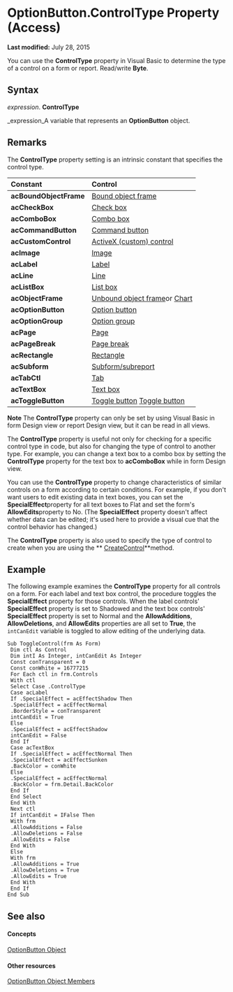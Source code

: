 
# OptionButton.ControlType Property (Access)

 **Last modified:** July 28, 2015

You can use the  **ControlType** property in Visual Basic to determine the type of a control on a form or report. Read/write **Byte**.

## Syntax

 _expression_. **ControlType**

 _expression_A variable that represents an  **OptionButton** object.


## Remarks

The  **ControlType** property setting is an intrinsic constant that specifies the control type.



|**Constant**|**Control**|
|:-----|:-----|
| **acBoundObjectFrame**| [Bound object frame](http://msdn.microsoft.com/library/9d087a78-278d-1b87-d1b4-22f836707efa%28Office.15%29.aspx)|
| **acCheckBox**| [Check box](http://msdn.microsoft.com/library/7d9a33e2-5ba3-89d6-4285-2c4c6d8577c3%28Office.15%29.aspx)|
| **acComboBox**| [Combo box](http://msdn.microsoft.com/library/46e98636-768a-3bae-5e05-577253e6f804%28Office.15%29.aspx)|
| **acCommandButton**| [Command button](http://msdn.microsoft.com/library/aea2b8e8-2249-0055-472f-e67b86044669%28Office.15%29.aspx)|
| **acCustomControl**| [ActiveX (custom) control](http://msdn.microsoft.com/library/61597775-7efd-1844-a0f3-39274f46e99f%28Office.15%29.aspx)|
| **acImage**| [Image](http://msdn.microsoft.com/library/1f938a6e-7aea-7787-d959-e21edaa9342c%28Office.15%29.aspx)|
| **acLabel**| [Label](http://msdn.microsoft.com/library/109ef3a4-9b3d-161c-a11f-ef6aec46d517%28Office.15%29.aspx)|
| **acLine**| [Line](http://msdn.microsoft.com/library/1b3ead4c-84f3-4cbc-7794-8058b2b29dc0%28Office.15%29.aspx)|
| **acListBox**| [List box](http://msdn.microsoft.com/library/279e2f07-9f6d-df03-812c-d232cdeb6fd7%28Office.15%29.aspx)|
| **acObjectFrame**| [Unbound object frame](http://msdn.microsoft.com/library/4a0874dc-ecac-be7c-25e2-ecc79696e2eb%28Office.15%29.aspx)or  [Chart](http://msdn.microsoft.com/library/05e55ac2-f891-f008-18d8-173c3eed6c7f%28Office.15%29.aspx)|
| **acOptionButton**| [Option button](http://msdn.microsoft.com/library/b57e3a3f-450c-65a0-c076-96d9e047c22d%28Office.15%29.aspx)|
| **acOptionGroup**| [Option group](http://msdn.microsoft.com/library/a67b22b7-d3a8-c9c6-cb1b-a6d544b2fefe%28Office.15%29.aspx)|
| **acPage**| [Page](http://msdn.microsoft.com/library/2c67eea5-2f04-807e-f07b-ebcc82dd1a21%28Office.15%29.aspx)|
| **acPageBreak**| [Page break](http://msdn.microsoft.com/library/351b9de2-e2ff-c85f-193b-d5d8b3870d64%28Office.15%29.aspx)|
| **acRectangle**| [Rectangle](http://msdn.microsoft.com/library/5acd290e-64e6-c513-e146-d7c95510cde0%28Office.15%29.aspx)|
| **acSubform**| [Subform/subreport](http://msdn.microsoft.com/library/a010e499-7ea6-56c2-5159-5a7df1562ca5%28Office.15%29.aspx)|
| **acTabCtl**| [Tab](http://msdn.microsoft.com/library/07b7f765-1c74-073e-4c0d-b1b300b898c9%28Office.15%29.aspx)|
| **acTextBox**| [Text box](http://msdn.microsoft.com/library/596913de-8f53-9643-484b-e28dabd9019f%28Office.15%29.aspx)|
| **acToggleButton**| [Toggle button](http://msdn.microsoft.com/library/4dcce1e4-3923-2c97-97a2-f4831d9c5489%28Office.15%29.aspx) [Toggle button](http://msdn.microsoft.com/library/4dcce1e4-3923-2c97-97a2-f4831d9c5489%28Office.15%29.aspx)|

 **Note**  The  **ControlType** property can only be set by using Visual Basic in form Design view or report Design view, but it can be read in all views.

The  **ControlType** property is useful not only for checking for a specific control type in code, but also for changing the type of control to another type. For example, you can change a text box to a combo box by setting the **ControlType** property for the text box to **acComboBox** while in form Design view.

You can use the  **ControlType** property to change characteristics of similar controls on a form according to certain conditions. For example, if you don't want users to edit existing data in text boxes, you can set the **SpecialEffect**property for all text boxes to Flat and set the form's  **AllowEdits**property to No. (The  **SpecialEffect** property doesn't affect whether data can be edited; it's used here to provide a visual cue that the control behavior has changed.)

The  **ControlType** property is also used to specify the type of control to create when you are using the ** [CreateControl](f5b1689c-62c4-163d-c659-607cee7572f6.md)**method.


## Example

The following example examines the  **ControlType** property for all controls on a form. For each label and text box control, the procedure toggles the **SpecialEffect** property for those controls. When the label controls' **SpecialEffect** property is set to Shadowed and the text box controls' **SpecialEffect** property is set to Normal and the **AllowAdditions**,  **AllowDeletions**, and  **AllowEdits** properties are all set to **True**, the  `intCanEdit` variable is toggled to allow editing of the underlying data.


```
Sub ToggleControl(frm As Form) 
 Dim ctl As Control 
 Dim intI As Integer, intCanEdit As Integer 
 Const conTransparent = 0 
 Const conWhite = 16777215 
 For Each ctl in frm.Controls 
 With ctl 
 Select Case .ControlType 
 Case acLabel 
 If .SpecialEffect = acEffectShadow Then 
 .SpecialEffect = acEffectNormal 
 .BorderStyle = conTransparent 
 intCanEdit = True 
 Else 
 .SpecialEffect = acEffectShadow 
 intCanEdit = False 
 End If 
 Case acTextBox 
 If .SpecialEffect = acEffectNormal Then 
 .SpecialEffect = acEffectSunken 
 .BackColor = conWhite 
 Else 
 .SpecialEffect = acEffectNormal 
 .BackColor = frm.Detail.BackColor 
 End If 
 End Select 
 End With 
 Next ctl 
 If intCanEdit = IFalse Then 
 With frm 
 .AllowAdditions = False 
 .AllowDeletions = False 
 .AllowEdits = False 
 End With 
 Else 
 With frm 
 .AllowAdditions = True 
 .AllowDeletions = True 
 .AllowEdits = True 
 End With 
 End If 
End Sub
```


## See also


#### Concepts


 [OptionButton Object](661ada74-d044-4a5c-2bdd-2dddfc2e79ab.md)
#### Other resources


 [OptionButton Object Members](5173d5c5-b898-97ee-a005-7f5a4d77efa1.md)
